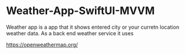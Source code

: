 # Weather-App-SwiftUI-MVVM

Weather app is a app that it shows entered city or your curretn location weather data. As a back end weather service it uses 

https://openweathermap.org/
